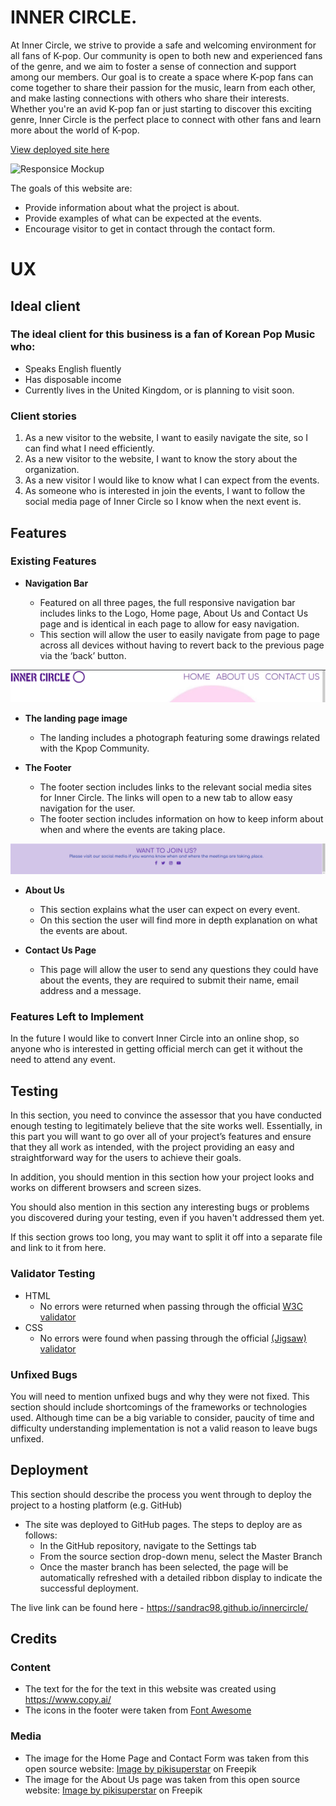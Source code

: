 # INNER CIRCLE.

At Inner Circle, we strive to provide a safe and welcoming environment for all fans of K-pop. Our community is open to both new and experienced fans of the genre, and we aim to foster a sense of connection and support among our members. Our goal is to create a space where K-pop fans can come together to share their passion for the music, learn from each other, and make lasting connections with others who share their interests. Whether you're an avid K-pop fan or just starting to discover this exciting genre, Inner Circle is the perfect place to connect with other fans and learn more about the world of K-pop.

[View deployed site here](https://sandrac98.github.io/innercircle/)

![Responsice Mockup]()

The goals of this website are:
* Provide information about what the project is about.
* Provide examples of what can be expected at the events.
* Encourage visitor to get in contact through the contact form.


# UX
## Ideal client
### The ideal client for this business is a fan of Korean Pop Music who:

* Speaks English fluently
* Has disposable income
* Currently lives in the United Kingdom, or is planning to visit soon.

### Client stories
1. As a new visitor to the website, I want to easily navigate the site, so I can find what I need efficiently. 
2. As a new visitor to the website, I want to know the story about the organization.
3. As a new visitor I would like to know what I can expect from the events.
4. As someone who is interested in join the  events, I want to follow the social media page of Inner Circle so I know when the next event is. 

## Features 
### Existing Features

- __Navigation Bar__

  - Featured on all three pages, the full responsive navigation bar includes links to the Logo, Home page, About Us and Contact Us page and is identical in each page to allow for easy navigation.
  - This section will allow the user to easily navigate from page to page across all devices without having to revert back to the previous page via the ‘back’ button. 

![Nav Bar](./nav-bar.png)

- __The landing page image__

  - The landing includes a photograph featuring some drawings related with the Kpop Community.

- __The Footer__ 

  - The footer section includes links to the relevant social media sites for Inner Circle. The links will open to a new tab to allow easy navigation for the user. 
  - The footer section includes information on how to keep inform about when and where the events are taking place.

![Footer](./footer.png)

- __About Us__

  - This section explains what the user can expect on every event.
  - On this section the user will find more in depth explanation on what the events are about. 

- __Contact Us Page__

  - This page will allow the user to send any questions they could have about the events, they are required to submit their name, email address and a message.

### Features Left to Implement

In the future I would like to convert Inner Circle into an online shop, so anyone who is interested in getting official merch can get it without the need to attend any event.

## Testing 

In this section, you need to convince the assessor that you have conducted enough testing to legitimately believe that the site works well. Essentially, in this part you will want to go over all of your project’s features and ensure that they all work as intended, with the project providing an easy and straightforward way for the users to achieve their goals.

In addition, you should mention in this section how your project looks and works on different browsers and screen sizes.

You should also mention in this section any interesting bugs or problems you discovered during your testing, even if you haven't addressed them yet.

If this section grows too long, you may want to split it off into a separate file and link to it from here.


### Validator Testing 

- HTML
  - No errors were returned when passing through the official [W3C validator](https://validator.w3.org/nu/?doc=https%3A%2F%2Fcode-institute-org.github.io%2Flove-running-2.0%2Findex.html)
- CSS
  - No errors were found when passing through the official [(Jigsaw) validator](https://jigsaw.w3.org/css-validator/validator?uri=https%3A%2F%2Fvalidator.w3.org%2Fnu%2F%3Fdoc%3Dhttps%253A%252F%252Fcode-institute-org.github.io%252Flove-running-2.0%252Findex.html&profile=css3svg&usermedium=all&warning=1&vextwarning=&lang=en#css)

### Unfixed Bugs

You will need to mention unfixed bugs and why they were not fixed. This section should include shortcomings of the frameworks or technologies used. Although time can be a big variable to consider, paucity of time and difficulty understanding implementation is not a valid reason to leave bugs unfixed. 

## Deployment

This section should describe the process you went through to deploy the project to a hosting platform (e.g. GitHub) 

- The site was deployed to GitHub pages. The steps to deploy are as follows: 
  - In the GitHub repository, navigate to the Settings tab 
  - From the source section drop-down menu, select the Master Branch
  - Once the master branch has been selected, the page will be automatically refreshed with a detailed ribbon display to indicate the successful deployment. 

The live link can be found here - https://sandrac98.github.io/innercircle/


## Credits 
### Content 

- The text for the for the text in this website was created using https://www.copy.ai/
- The icons in the footer were taken from [Font Awesome](https://fontawesome.com/)

### Media
- The image for the Home Page and Contact Form was taken from this open source website:
<a href="https://www.freepik.com/free-vector/group-k-pop-boys-illustrated_9644919.htm#query=kpop&position=0&from_view=search&track=sph">Image by pikisuperstar</a> on Freepik
- The image for the About Us page was taken from this open source website:
<a href="https://www.freepik.com/free-vector/young-korean-people-doing-finger-heart_9644839.htm#query=kpop&position=34&from_view=author">Image by pikisuperstar</a> on Freepik

